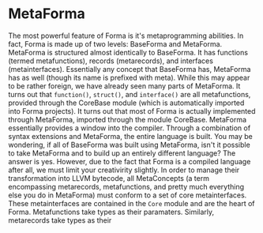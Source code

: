 # MetaForma 
The most powerful feature of Forma is it's metaprogramming abilities. In fact, Forma is made up of two levels: BaseForma and MetaForma.
MetaForma is structured almost identically to BaseForma. 
It has functions (termed metafunctions), records (metarecords), and interfaces (metainterfaces). 
Essentially any concept that BaseForma has, MetaForma has as well (though its name is prefixed with meta).
While this may appear to be rather foreign, we have already seen many parts of MetaForma. 
It turns out that `function()`, `struct()`, and `interface()` are all metafunctions, provided through the CoreBase module (which is automatically imported into Forma projects). 
It turns out that most of Forma is actually implemented through MetaForma, imported through the module CoreBase. 
MetaForma essentially provides a window into the compiler. Through a combination of syntax extensions and MetaForma, the entire language is built.
You may be wondering, if all of BaseForma was built using MetaForma, isn't it possible to take MetaForma and to build up an entirely different language? The answer is yes. 
However, due to the fact that Forma is a compiled language after all, we must limit your creativirity slightly. 
In order to manage their transformation into LLVM bytecode, all MetaConcepts 
(a term encompassing metarecords, metafunctions, and pretty much everything else you do in MetaForma) 
must conform to a set of core metainterfaces. These metainterfaces are contained in the `Core` module and are the heart of Forma. 
Metafunctions take types as their paramaters. Similarly, metarecords take types as their 

